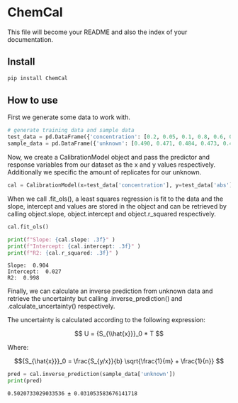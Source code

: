 # ChemCal

<!-- WARNING: THIS FILE WAS AUTOGENERATED! DO NOT EDIT! -->

This file will become your README and also the index of your
documentation.

## Install

``` sh
pip install ChemCal
```

## How to use

First we generate some data to work with.

``` python
# generate training data and sample data
test_data = pd.DataFrame({'concentration': [0.2, 0.05, 0.1, 0.8, 0.6, 0.4], "abs": [0.221, 0.057, 0.119, 0.73, 0.599, 0.383]})
sample_data = pd.DataFrame({'unknown': [0.490, 0.471, 0.484, 0.473, 0.479, 0.492]})
```

Now, we create a CalibrationModel object and pass the predictor and
response variables from our dataset as the x and y values respectively.
Additionally we specific the amount of replicates for our unknown.

``` python
cal = CalibrationModel(x=test_data['concentration'], y=test_data['abs'])
```

When we call .fit_ols(), a least squares regression is fit to the data
and the slope, intercept and values are stored in the object and can be
retrieved by calling object.slope, object.intercept and object.r_squared
respectively.

``` python
cal.fit_ols()

print(f"Slope: {cal.slope: .3f}" )
print(f"Intercept: {cal.intercept: .3f}" )
print(f"R2: {cal.r_squared: .3f}" )
```

    Slope:  0.904
    Intercept:  0.027
    R2:  0.998

Finally, we can calculate an inverse prediction from unknown data and
retrieve the uncertainty but calling .inverse_prediction() and
.calculate_uncertainty() respectively.

The uncertainty is calculated according to the following expression:

$$ U = {S_{\\hat{x}}}_0 * T $$

Where:

$${S_{\hat{x}}}_0 = \frac{S_{y/x}}{b} \sqrt{\frac{1}{m} + \frac{1}{n}} $$

``` python
pred = cal.inverse_prediction(sample_data['unknown'])
print(pred)
```

    0.5020733029033536 ± 0.031053583676141718
